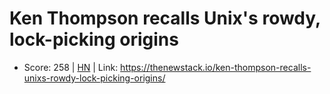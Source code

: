 # Ken Thompson recalls Unix's rowdy, lock-picking origins

- Score: 258 | [HN](https://news.ycombinator.com/item?id=45713359) | Link: https://thenewstack.io/ken-thompson-recalls-unixs-rowdy-lock-picking-origins/

